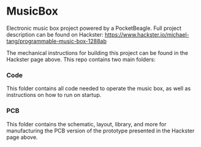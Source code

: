 # MusicBox

Electronic music box project powered by a PocketBeagle. Full project description can be found on Hackster: https://www.hackster.io/michael-tang/programmable-music-box-1288ab

The mechanical instructions for building this project can be found in the Hackster page above. This repo contains two main folders:

### Code
This folder contains all code needed to operate the music box, as well as instructions on how to run on startup.

### PCB
This folder contains the schematic, layout, library, and more for manufacturing the PCB version of the prototype presented in the Hackster page above.
